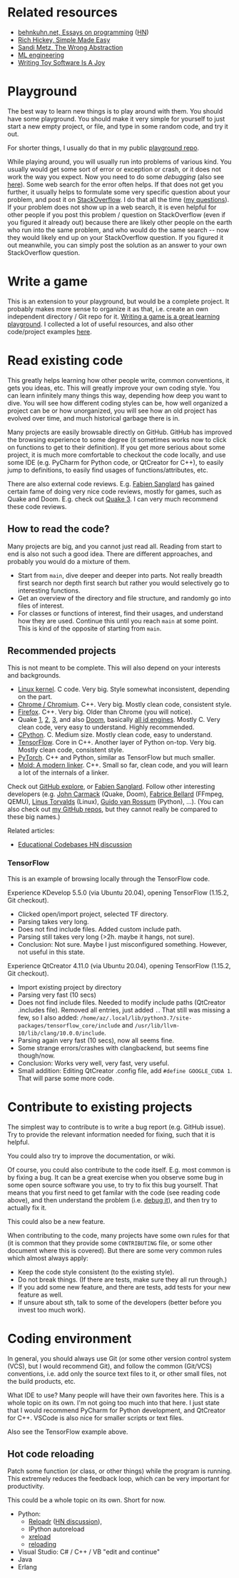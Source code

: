 # Related resources

* [behnkuhn.net, Essays on programming](https://www.benkuhn.net/progessays/) ([HN](https://news.ycombinator.com/item?id=23903737))
* [Rich Hickey, Simple Made Easy](https://www.infoq.com/presentations/Simple-Made-Easy/)
* [Sandi Metz, The Wrong Abstraction](https://sandimetz.com/blog/2016/1/20/the-wrong-abstraction)
* [ML engineering](ml-engineering.md)
* [Writing Toy Software Is A Joy](https://blog.jsbarretto.com/post/software-is-joy)


# Playground

The best way to learn new things is to play around with them.
You should have some playground.
You should make it very simple for yourself
to just start a new empty project, or file,
and type in some random code, and try it out.

For shorter things, I usually do that in my public [playground repo](https://github.com/albertz/playground).

While playing around, you will usually run into problems of various kind.
You usually would get some sort of error or exception or crash,
or it does not work the way you expect.
Now you need to do some *debugging* (also see [here](debugging.md)).
Some web search for the error often helps.
If that does not get you further,
it usually helps to formulate some very specific question about your problem,
and post it on [StackOverflow](https://stackoverflow.com/).
I do that all the time ([my questions](https://stackoverflow.com/users/133374/albert?tab=questions&sort=newest)).
If your problem does not show up in a web search,
it is even helpful for other people if you post this problem / question on StackOverflow
(even if you figured it already out)
because there are likely other people on the earth who run into the same problem,
and who would do the same search --
now they would likely end up on your StackOverflow question.
If you figured it out meanwhile, you can simply post the solution as an answer to your own StackOverflow question.


# Write a game

This is an extension to your playground, but would be a complete project.
It probably makes more sense to organize it as that, i.e. create an own independent directory / Git repo for it.
[Writing a game is a great learning playground](http://www.openlierox.net/wiki/index.php/Why_game_development_is_a_great_learning_playground).
I collected a lot of useful resources, and also other code/project examples
[here](https://github.com/albertz/Coding-Game-Intro).


# Read existing code

This greatly helps learning how other people write, common conventions, it gets you ideas, etc.
This will greatly improve your own coding style.
You can learn infinitely many things this way, depending how deep you want to dive.
You will see how different coding styles can be,
how well organized a project can be or how unorganized,
you will see how an old project has evolved over time,
and much historical garbage there is in.

Many projects are easily browsable directly on GitHub.
GitHub has improved the browsing experience to some degree
(it sometimes works now to click on functions to get to their definition).
If you get more serious about some project,
it is much more comfortable to checkout the code locally,
and use some IDE (e.g. PyCharm for Python code, or QtCreator for C++),
to easily jump to definitions, to easily find usages of functions/attributes, etc.

There are also external code reviews.
E.g. [Fabien Sanglard](https://fabiensanglard.net/) has gained certain fame
of doing very nice code reviews, mostly for games, such as Quake and Doom.
E.g. check out [Quake 3](https://fabiensanglard.net/quake3/).
I can very much recommend these code reviews.

## How to read the code?

Many projects are big, and you cannot just read all.
Reading from start to end is also not such a good idea.
There are different approaches, and probably you would do a mixture of them.

* Start from `main`, dive deeper and deeper into parts.
  Not really breadth first search nor depth first search
  but rather you would selectively go to interesting functions.
* Get an overview of the directory and file structure,
  and randomly go into files of interest.
* For classes or functions of interest, find their usages,
  and understand how they are used.
  Continue this until you reach `main` at some point.
  This is kind of the opposite of starting from `main`.

## Recommended projects

This is not meant to be complete.
This will also depend on your interests and backgrounds.

* [Linux kernel](https://github.com/torvalds/linux).
  C code. Very big. Style somewhat inconsistent, depending on the part.
* [Chrome / Chromium](https://chromium.googlesource.com/chromium/src).
  C++. Very big. Mostly clean code, consistent style.
* [Firefox](https://searchfox.org/mozilla-central/source/).
  C++. Very big. Older than Chrome (you will notice).
* Quake [1](https://github.com/id-Software/Quake),
  [2](https://github.com/id-Software/Quake-2),
  [3](https://github.com/id-Software/Quake-III-Arena),
  and also [Doom](https://github.com/id-Software/DOOM),
  basically [all id engines](https://github.com/id-Software).
  Mostly C.
  Very clean code, very easy to understand. Highly recommended.
* [CPython](https://github.com/python/cpython/).
  C. Medium size. Mostly clean code, easy to understand.
* [TensorFlow](https://github.com/tensorflow/tensorflow).
  Core in C++. Another layer of Python on-top. Very big. Mostly clean code, consistent style.
* [PyTorch](https://github.com/pytorch/pytorch/).
  C++ and Python, similar as TensorFlow but much smaller.
* [Mold: A modern linker](https://github.com/rui314/mold).
  C++. Small so far, clean code, and you will learn a lot of the internals of a linker.

Check out [GitHub explore](https://github.com/explore),
or [Fabien Sanglard](https://fabiensanglard.net/).
Follow other interesting developers
(e.g. [John Carmack](https://en.wikipedia.org/wiki/John_Carmack) (Quake, Doom),
[Fabrice Bellard](https://en.wikipedia.org/wiki/Fabrice_Bellard) (FFmpeg, QEMU),
[Linus Torvalds](https://en.wikipedia.org/wiki/Linus_Torvalds) (Linux),
[Guido van Rossum](https://en.wikipedia.org/wiki/Guido_van_Rossum) (Python), ...).
(You can also check out [my GitHub repos](https://github.com/albertz),
but they cannot really be compared to these big names.)

Related articles:
* [Educational Codebases HN discussion](https://news.ycombinator.com/item?id=37215400)

### TensorFlow

This is an example of browsing locally through the TensorFlow code.

Experience KDevelop 5.5.0 (via Ubuntu 20.04), opening TensorFlow (1.15.2, Git checkout).
- Clicked open/import project, selected TF directory.
- Parsing takes very long.
- Does not find include files. Added custom include path.
- Parsing still takes very long (>2h. maybe it hangs, not sure).
- Conclusion: Not sure. Maybe I just misconfigured something. However, not useful in this state.

Experience QtCreator 4.11.0 (via Ubuntu 20.04), opening TensorFlow (1.15.2, Git checkout).
- Import existing project by directory
- Parsing very fast (10 secs)
- Does not find include files.
  Needed to modify include paths (QtCreator .includes file).
  Removed all entries, just added `.`.
  That still was missing a few, so I also added:
  `/home/az/.local/lib/python3.7/site-packages/tensorflow_core/include`
  and `/usr/lib/llvm-10/lib/clang/10.0.0/include`.
- Parsing again very fast (10 secs), now all seems fine.
- Some strange errors/crashes with clangbackend, but seems fine though/now.
- Conclusion: Works very well, very fast, very useful.
- Small addition: Editing QtCreator .config file, add `#define GOOGLE_CUDA 1`.
  That will parse some more code.

# Contribute to existing projects

The simplest way to contribute is to write a bug report (e.g. GitHub issue).
Try to provide the relevant information needed for fixing, such that it is helpful.

You could also try to improve the documentation, or wiki.

Of course, you could also contribute to the code itself.
E.g. most common is by fixing a bug.
It can be a great exercise when you observe some bug in some open source software you use,
to try to fix this bug yourself.
That means that you first need to get familar with the code (see reading code above),
and then understand the problem (i.e. [debug it](debugging.md)),
and then try to actually fix it.

This could also be a new feature.

When contributing to the code, many projects have some own rules for that
(it is common that they provide some `CONTRIBUTING` file, or some other document where this is covered).
But there are some very common rules which almost always apply:

* Keep the code style consistent (to the existing style).
* Do not break things. (If there are tests, make sure they all run through.)
* If you add some new feature, and there are tests, add tests for your new feature as well.
* If unsure about sth, talk to some of the developers (better before you invest too much work).


# Coding environment

In general, you should always use Git
(or some other version control system (VCS), but I would recommend Git),
and follow the common (Git/VCS) conventions,
i.e. add only the source text files to it, or other small files, not the build products, etc.

What IDE to use?
Many people will have their own favorites here. This is a whole topic on its own.
I'm not going too much into that here.
I just state that I would recommend PyCharm for Python development,
and QtCreator for C++.
VSCode is also nice for smaller scripts or text files.

Also see the TensorFlow example above.

## Hot code reloading

Patch some function (or class, or other things) while the program is running.
This extremely reduces the feedback loop, which can be very important for productivity.

This could be a whole topic on its own. Short for now.

* Python:
   * [Reloadr](https://github.com/hoh/reloadr) ([HN discussion](https://news.ycombinator.com/item?id=26035623)),
   * IPython autoreload
   * [xreload](https://github.com/plone/plone.reload/blob/master/plone/reload/xreload.py)
   * [reloading](https://github.com/julvo/reloading)
* Visual Studio: C# / C++ / VB "edit and continue"
* Java
* Erlang

